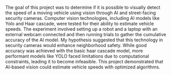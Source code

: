 The goal of this project was to determine if it is possible to visually detect the speed of a moving vehicle using vision through AI and street-facing security cameras. Computer vision technologies, including AI models like Yolo and Haar cascade, were tested for their ability to estimate vehicle speeds. The experiment involved setting up a robot and a laptop with an external webcam connected and then running trials to gather the cumulative accuracy of the AI model. My hypothesis suggested that this technology in security cameras would enhance neighborhood safety. While good accuracy was achieved with the basic haar cascade model, more performant models like YOLO faced limitations due to computational constraints, leading it to become infeasible. This project demonstrated that AI-based vision could estimate vehicle speeds with optimized algorithms.
